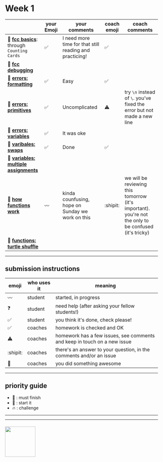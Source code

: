 # Week 1

|  | your Emoji | your comments | coach emoji | coach comments |
| --- | --- | --- | --- | --- |
| :seedling: __[fcc basics](./fcc-basic-js-pt-1.md)__: through ```Counting Cards``` | :white_check_mark:| I need more time for that still reading and practicing! | :white_check_mark: | |
| :dash: __[fcc debugging](./fcc-debugging.md)__ | | | | |
| :seedling: __[errors: formatting](./jl-errors-formatting.md)__ | :white_check_mark:| Easy| :white_check_mark: | |
| :seedling: __[errors: primitives](./jl-errors-primitive-types.md)__ | :white_check_mark:| Uncomplicated | :warning: | try ```\n``` instead of ```\```.  you've fixed the error but not made a new line |
| :seedling: __[errors: variables](./jl-errors-variables.md)__ |:white_check_mark: | It was oke | | |
| :seedling: __[varibales: swaps](./jl-variables-swaps.md)__ |  :white_check_mark:| Done| :white_check_mark: | |
| :dash: __[variables: multiple assignments](./jl-variables-multiple.md)__ | | | | |
| :seedling: __[how functions work](./jl-functions.md)__ |:wavy_dash: |kinda counfusing, hope on Sunday we work on this | :shipit: | we will be reviewing this tomorrow (it's important).  you're not the only to be confused (it's tricky) |
| :dash: __[functions: turtle shuffle](./jl-turtle-shuffle.md)__ | | | | |

---


## submission instructions

| emoji | who uses it | meaning |
| --- | --- | --- |
|  :wavy_dash: | student | started, in progress  | 
| :question: | student | need help (after asking your fellow students!) | 
| :white_check_mark: | student | you think it's done, check please! | 
| :white_check_mark: | coaches | homework is checked and OK |
| :warning: | coaches | homework has a few issues, see comments and keep in touch on a new issue |
| :shipit: | coaches | there's an answer to your question, in the comments and/or an issue  | 
| :star2: | coaches | you did something awesome |

---

## priority guide

* :seedling: : must finish
* :dash: : start it
* :fire: : challenge

___
___
### <a href="https://hackyourfuture.be" target="_blank"><img src="https://pbs.twimg.com/profile_images/984474625009741824/Bs_qKx6-_400x400.jpg" width="100" height="100"></img></a>

